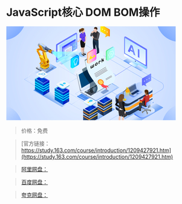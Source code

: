 # JavaScript核心 DOM BOM操作

![img](../../../assets/study163/free/2ec10ce1c5eb414496e8dd7a8f1b055c.jpg)

> 价格：免费

> [官方链接：https://study.163.com/course/introduction/1209427921.htm](https://study.163.com/course/introduction/1209427921.htm)

> [阿里网盘：]()

> [百度网盘：]()

> [夸克网盘：]()
